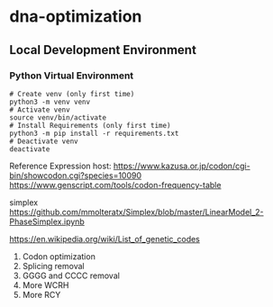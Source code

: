 # dna-optimization

## Local Development Environment

### Python Virtual Environment
```shell
# Create venv (only first time)
python3 -m venv venv
# Activate venv
source venv/bin/activate
# Install Requirements (only first time)
python3 -m pip install -r requirements.txt
# Deactivate venv
deactivate
```

Reference
Expression host: https://www.kazusa.or.jp/codon/cgi-bin/showcodon.cgi?species=10090
https://www.genscript.com/tools/codon-frequency-table

simplex https://github.com/mmolteratx/Simplex/blob/master/LinearModel_2-PhaseSimplex.ipynb

https://en.wikipedia.org/wiki/List_of_genetic_codes

1. Codon optimization
2. Splicing removal
3. GGGG and CCCC removal
4. More WCRH
5. More RCY
